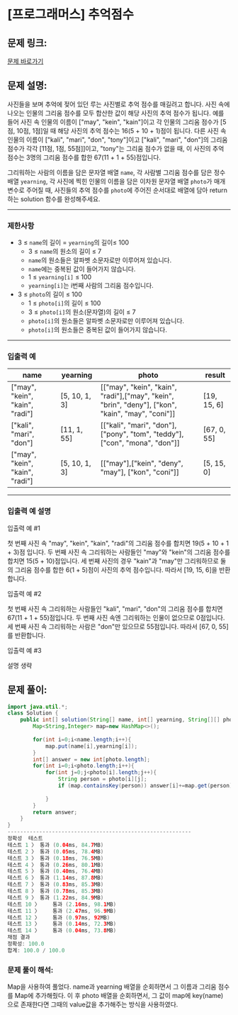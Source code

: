 # [프로그래머스] 추억점수

## 문제 링크:

[문제 바로가기](https://school.programmers.co.kr/learn/courses/30/lessons/176963)

## 문제 설명:

사진들을 보며 추억에 젖어 있던 루는 사진별로 추억 점수를 매길려고 합니다. 사진 속에 나오는 인물의 그리움 점수를 모두 합산한 값이 해당 사진의 추억 점수가 됩니다. 예를 들어 사진 속 인물의 이름이 ["may", "kein", "kain"]이고 각 인물의 그리움 점수가 [5점, 10점, 1점]일 때 해당 사진의 추억 점수는 16(5 + 10 + 1)점이 됩니다. 다른 사진 속 인물의 이름이 ["kali", "mari", "don", "tony"]이고 ["kali", "mari", "don"]의 그리움 점수가 각각 [11점, 1점, 55점]]이고, "tony"는 그리움 점수가 없을 때, 이 사진의 추억 점수는 3명의 그리움 점수를 합한 67(11 + 1 + 55)점입니다.

그리워하는 사람의 이름을 담은 문자열 배열 `name`, 각 사람별 그리움 점수를 담은 정수 배열 `yearning`, 각 사진에 찍힌 인물의 이름을 담은 이차원 문자열 배열 `photo`가 매개변수로 주어질 때, 사진들의 추억 점수를 `photo`에 주어진 순서대로 배열에 담아 return하는 solution 함수를 완성해주세요.

---

### 제한사항

- 3 ≤ `name`의 길이 = `yearning`의 길이≤ 100
    - 3 ≤ `name`의 원소의 길이 ≤ 7
    - `name`의 원소들은 알파벳 소문자로만 이루어져 있습니다.
    - `name`에는 중복된 값이 들어가지 않습니다.
    - 1 ≤ `yearning[i]` ≤ 100
    - `yearning[i]`는 i번째 사람의 그리움 점수입니다.
- 3 ≤ `photo`의 길이 ≤ 100
    - 1 ≤ `photo[i]`의 길이 ≤ 100
    - 3 ≤ `photo[i]`의 원소(문자열)의 길이 ≤ 7
    - `photo[i]`의 원소들은 알파벳 소문자로만 이루어져 있습니다.
    - `photo[i]`의 원소들은 중복된 값이 들어가지 않습니다.

---

### 입출력 예

| name | yearning | photo | result |
| --- | --- | --- | --- |
| ["may", "kein", "kain", "radi"] | [5, 10, 1, 3] | [["may", "kein", "kain", "radi"],["may", "kein", "brin", "deny"], ["kon", "kain", "may", "coni"]] | [19, 15, 6] |
| ["kali", "mari", "don"] | [11, 1, 55] | [["kali", "mari", "don"], ["pony", "tom", "teddy"], ["con", "mona", "don"]] | [67, 0, 55] |
| ["may", "kein", "kain", "radi"] | [5, 10, 1, 3] | [["may"],["kein", "deny", "may"], ["kon", "coni"]] | [5, 15, 0] |

---

### 입출력 예 설명

입출력 예 #1

첫 번째 사진 속 "may", "kein", "kain", "radi"의 그리움 점수를 합치면 19(5 + 10 + 1 + 3)점 입니다. 두 번째 사진 속 그리워하는 사람들인 "may"와 "kein"의 그리움 점수를 합치면 15(5 + 10)점입니다. 세 번째 사진의 경우 "kain"과 "may"만 그리워하므로 둘의 그리움 점수를 합한 6(1 + 5)점이 사진의 추억 점수입니다. 따라서 [19, 15, 6]을 반환합니다.

입출력 예 #2

첫 번째 사진 속 그리워하는 사람들인 "kali", "mari", "don"의 그리움 점수를 합치면 67(11 + 1 + 55)점입니다. 두 번째 사진 속엔 그리워하는 인물이 없으므로 0점입니다. 세 번째 사진 속 그리워하는 사람은 "don"만 있으므로 55점입니다. 따라서 [67, 0, 55]를 반환합니다.

입출력 예 #3

설명 생략

## 문제 풀이:

```java
import java.util.*;
class Solution {
    public int[] solution(String[] name, int[] yearning, String[][] photo) {
        Map<String,Integer> map=new HashMap<>();
        
        for(int i=0;i<name.length;i++){
            map.put(name[i],yearning[i]);
        }
        int[] answer = new int[photo.length];
        for(int i=0;i<photo.length;i++){
            for(int j=0;j<photo[i].length;j++){
                String person = photo[i][j];
                if (map.containsKey(person)) answer[i]+=map.get(person);
            
            }
        }
        return answer;
    }
}
----------------------------------------------------------
정확성  테스트
테스트 1 〉	통과 (0.04ms, 84.7MB)
테스트 2 〉	통과 (0.05ms, 78.4MB)
테스트 3 〉	통과 (0.18ms, 76.5MB)
테스트 4 〉	통과 (0.26ms, 80.1MB)
테스트 5 〉	통과 (0.40ms, 76.4MB)
테스트 6 〉	통과 (1.14ms, 87.8MB)
테스트 7 〉	통과 (0.83ms, 85.3MB)
테스트 8 〉	통과 (0.78ms, 85.3MB)
테스트 9 〉	통과 (1.22ms, 84.9MB)
테스트 10 〉	통과 (2.16ms, 98.1MB)
테스트 11 〉	통과 (2.47ms, 96.9MB)
테스트 12 〉	통과 (0.97ms, 92MB)
테스트 13 〉	통과 (0.14ms, 72.3MB)
테스트 14 〉	통과 (0.04ms, 73.8MB)
채점 결과
정확성: 100.0
합계: 100.0 / 100.0
```

### **문제 풀이 해석:**

Map을 사용하여 풀었다. name과 yearning 배열을 순회하면서 그 이름과 그리움 점수를 Map에 추가해줬다. 이 후 photo 배열을 순회하면서, 그 값이 map에 key(name) 으로 존재한다면 그때의 value값을 추가해주는 방식을 사용하였다.